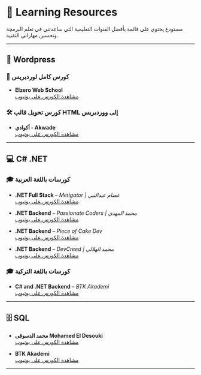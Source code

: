 # 🏫 Learning Resources

مستودع يحتوي على قائمة بأفضل القنوات التعليمية التي ساعدتني في تعلم البرمجة وتحسين مهاراتي التقنية.

---

## 📌 Wordpress

### 📖 كورس كامل لوردبريس
- **Elzero Web School**  
  [مشاهدة الكورس على يوتيوب](https://www.youtube.com/watch?v=ctEAYHFcbHk&list=PLDoPjvoNmBAwCNR-UIRft5YuVlZKrYh20)

### 🛠️ كورس تحويل قالب HTML إلى ووردبريس
- **أكوادي - Akwade**  
  [مشاهدة الكورس على يوتيوب](https://www.youtube.com/watch?v=eMK8CqAho84&list=PLdwVZzgkfKriYhrbbdJ4bjD1tLt-9HUC7)

---

## 💻 C# .NET

### 🎓 كورسات باللغة العربية
- **.NET Full Stack** – *Metigator | عصام عبدالنبي*  
  [مشاهدة الكورس على يوتيوب](https://www.youtube.com/@Metigator)

- **.NET Backend** – *Passionate Coders | محمد المهدي*  
  [مشاهدة الكورس على يوتيوب](https://www.youtube.com/@PassionateCoders/playlists)

- **.NET Backend** – *Piece of Cake Dev*  
  [مشاهدة الكورس على يوتيوب](https://www.youtube.com/@poclearn/playlists)

- **.NET Backend** – *DevCreed | محمد الهلالي*  
  [مشاهدة الكورس على يوتيوب](https://www.youtube.com/@DevCreed/playlists)

### 🎓 كورسات باللغة التركية
- **C# and .NET Backend** – *BTK Akademi*  
  [مشاهدة الكورس على يوتيوب](https://www.btkakademi.gov.tr/portal/course/c-7008)

---

## 🗄️ SQL

- **محمد الدسوقى Mohamed El Desouki**  
  [مشاهدة الكورس على يوتيوب](https://www.youtube.com/playlist?list=PL1DUmTEdeA6J6oDLTveTt4Z7E5qEfFluE)

- **BTK Akademi**  
  [مشاهدة الكورس على يوتيوب](https://www.btkakademi.gov.tr/portal/course/uygulamalarla-sql-ogreniyorum-8249)

---